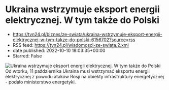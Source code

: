 # Ukraina wstrzymuje eksport energii elektrycznej. W tym także do Polski
 - https://tvn24.pl/biznes/ze-swiata/ukraina-wstrzymuje-eksport-energii-elektrycznej-w-tym-takze-do-polski-6156702?source=rss
 - RSS feed: https://tvn24.pl/wiadomosci-ze-swiata,2.xml
 - date published: 2022-10-10 18:03:35+00:00
 - Starred: False

<img alt="Ukraina wstrzymuje eksport energii elektrycznej. W tym także do Polski" src="https://tvn24.pl/biznes/najnowsze/cdn-zdjecie-yjissp-rzad-rozwaza-rezygnacje-z-rekompensat-za-podwyzki-cen-pradu-4577877/alternates/LANDSCAPE_1280" />
    Od wtorku, 11 października Ukraina musi wstrzymać eksportu energii elektrycznej z powodu ataków Rosji na obiekty infrastruktury energetycznej - podało ministerstwo energetyki.
